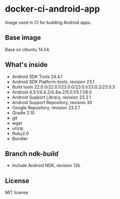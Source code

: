 # docker-ci-android-app
Image used in CI for building Android apps.

## Base image

Base on Ubuntu 14.04.

## What's inside

- Android SDK Tools 24.4.1
- Android SDK Platform-tools, revision 23.1
- Build tools 22.0.0/22.0.1/23.0.0/23.0.1/23.0.2/23.0.3
- Android 4.3.1/4.4.2/4.4w.2/5.0.1/5.1.1/6.0
- Android Support Library, revision 23.2.1
- Android Support Repository, revision 30
- Google Repository, revision 23.2.1
- Gradle 2.10
- git
- wget
- unzip
- Ruby2.0
- Bundler

## Branch *ndk-build*

- Include Android NDK, revision 12b

## License

MIT license
